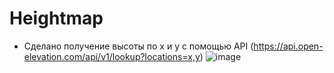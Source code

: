 # Heightmap

 - Сделано получение высоты по x и y с помощью API (https://api.open-elevation.com/api/v1/lookup?locations=x,y)
    ![image](https://github.com/Liverson-Al/Heightmap/assets/80148366/658eccc8-c16b-47e3-9a37-961425b3c1a5)
